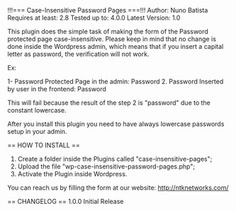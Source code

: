 !!!=== Case-Insensitive Password Pages ===!!!
Author: Nuno Batista
Requires at least: 2.8
Tested up to: 4.0.0
Latest Version: 1.0

This plugin does the simple task of making the form of the Password protected page case-insensitive.
Please keep in mind that no change is done inside the Wordpress admin, which means that if you insert a capital letter as password, the verification will not work.

Ex:

1- Password Protected Page in the admin: Password
2. Password Inserted by user in the frontend: Password

This will fail because the result of the step 2 is "password" due to the constant lowercase.

After you install this plugin you need to have always lowercase passwords setup in your admin.

== HOW TO INSTALL ==

1. Create a folder inside the Plugins called "case-insensitive-pages";
2. Upload the file "wp-case-insensitive-password-pages.php";
3. Activate the Plugin inside Wordpress.

You can reach us by filling the form at our website: http://ntknetworks.com/

== CHANGELOG ==
1.0.0 
Initial Release